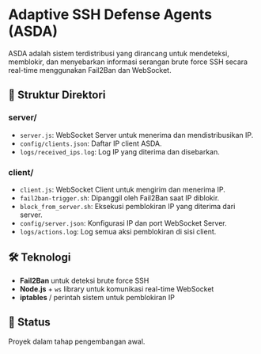 # Adaptive SSH Defense Agents (ASDA)
ASDA adalah sistem terdistribusi yang dirancang untuk mendeteksi, memblokir, dan menyebarkan informasi serangan brute force SSH secara real-time menggunakan Fail2Ban dan WebSocket.

## 📁 Struktur Direktori

### server/
- `server.js`: WebSocket Server untuk menerima dan mendistribusikan IP.
- `config/clients.json`: Daftar IP client ASDA.
- `logs/received_ips.log`: Log IP yang diterima dan disebarkan.

### client/
- `client.js`: WebSocket Client untuk mengirim dan menerima IP.
- `fail2ban-trigger.sh`: Dipanggil oleh Fail2Ban saat IP diblokir.
- `block_from_server.sh`: Eksekusi pemblokiran IP yang diterima dari server.
- `config/server.json`: Konfigurasi IP dan port WebSocket Server.
- `logs/actions.log`: Log semua aksi pemblokiran di sisi client.

## 🛠️ Teknologi
- **Fail2Ban** untuk deteksi brute force SSH
- **Node.js** + `ws` library untuk komunikasi real-time WebSocket
- **iptables** / perintah sistem untuk pemblokiran IP

## 🚀 Status
Proyek dalam tahap pengembangan awal.
